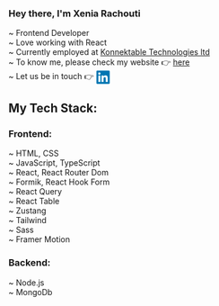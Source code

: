 ###  Hey there, I'm Xenia Rachouti  </br>
~ Frontend Developer </br>
~ Love working with React  <br/>
~ Currently employed at [Konnektable Technologies ltd](https://konnektable.com/) </br>
~ To know me, please check my website  :point_right: [here](https://xenia-rachouti.onrender.com/)</br>
~ Let us be in touch :point_right: [<img src="https://github.com/devicons/devicon/blob/master/icons/linkedin/linkedin-original.svg" title="xenia_rachouti" alt="liknkedn" width="25" align ="center" height="25"/>](https://www.linkedin.com/in/xenia-rachouti/?locale=en_US)</br>

## My Tech Stack: 

### Frontend: 
~ HTML, CSS </br>
~ JavaScript, TypeScript </br>
~ React, React Router Dom </br>
~ Formik, React Hook Form </br>
~ React Query </br>
~ React Table </br>
~ Zustang </br>
~ Tailwind </br>
~ Sass </br>
~ Framer Motion </br>
  
### Backend:
~ Node.js </br>
~ MongoDb </br>



